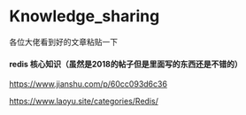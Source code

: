# Knowledge_sharing
各位大佬看到好的文章粘贴一下

#### redis 核心知识（虽然是2018的帖子但是里面写的东西还是不错的）
https://www.jianshu.com/p/60cc093d6c36

https://www.laoyu.site/categories/Redis/
